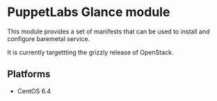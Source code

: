# PuppetLabs Glance module

This module provides a set of manifests that can be used to install and
configure baremetal service.

It is currently targettting the grizzly release of OpenStack.

## Platforms

* CentOS 6.4

